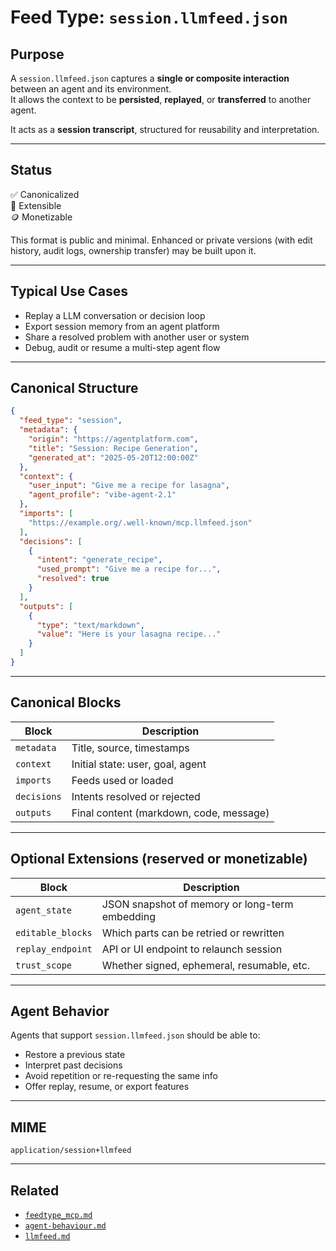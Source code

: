# Feed Type: `session.llmfeed.json`

## Purpose

A `session.llmfeed.json` captures a **single or composite interaction** between an agent and its environment.  
It allows the context to be **persisted**, **replayed**, or **transferred** to another agent.

It acts as a **session transcript**, structured for reusability and interpretation.

---

## Status

✅ Canonicalized  
🧩 Extensible  
🪙 Monetizable

This format is public and minimal. Enhanced or private versions (with edit history, audit logs, ownership transfer) may be built upon it.

---

## Typical Use Cases

- Replay a LLM conversation or decision loop
- Export session memory from an agent platform
- Share a resolved problem with another user or system
- Debug, audit or resume a multi-step agent flow

---

## Canonical Structure

```json
{
  "feed_type": "session",
  "metadata": {
    "origin": "https://agentplatform.com",
    "title": "Session: Recipe Generation",
    "generated_at": "2025-05-20T12:00:00Z"
  },
  "context": {
    "user_input": "Give me a recipe for lasagna",
    "agent_profile": "vibe-agent-2.1"
  },
  "imports": [
    "https://example.org/.well-known/mcp.llmfeed.json"
  ],
  "decisions": [
    {
      "intent": "generate_recipe",
      "used_prompt": "Give me a recipe for...",
      "resolved": true
    }
  ],
  "outputs": [
    {
      "type": "text/markdown",
      "value": "Here is your lasagna recipe..."
    }
  ]
}
```

---

## Canonical Blocks

| Block     | Description |
|-----------|-------------|
| `metadata`  | Title, source, timestamps |
| `context`   | Initial state: user, goal, agent |
| `imports`   | Feeds used or loaded |
| `decisions` | Intents resolved or rejected |
| `outputs`   | Final content (markdown, code, message) |

---

## Optional Extensions (reserved or monetizable)

| Block     | Description |
|-----------|-------------|
| `agent_state` | JSON snapshot of memory or long-term embedding |
| `editable_blocks` | Which parts can be retried or rewritten |
| `replay_endpoint` | API or UI endpoint to relaunch session |
| `trust_scope`     | Whether signed, ephemeral, resumable, etc. |

---

## Agent Behavior

Agents that support `session.llmfeed.json` should be able to:

- Restore a previous state
- Interpret past decisions
- Avoid repetition or re-requesting the same info
- Offer replay, resume, or export features

---

## MIME

```
application/session+llmfeed
```

---

## Related

- [`feedtype_mcp.md`](./feedtype_mcp.md)
- [`agent-behaviour.md`](./agent-behaviour.md)
- [`llmfeed.md`](./llmfeed.md)
